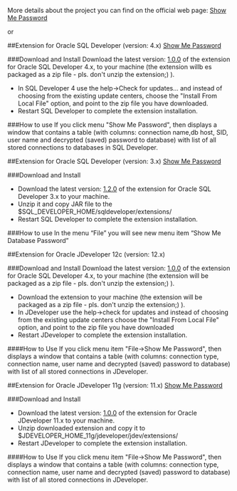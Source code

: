 More details about the project you can find on the official web page: [Show Me Password](http://tomecode.github.io/show-me-password-sqldev-jdev)

or 

##Extension for Oracle SQL Developer (version: 4.x)
[Show Me Password](http://show-me-password-sql-developer.googlecode.com/svn/wiki/showMePasswordSqlDeveloper4_win.png)

###Download and Install
Download the latest version: [1.0.0](http://show-me-password-sql-developer.googlecode.com/files/ShowMePasswordSQLDeveloper4_v1.0.0.zip) of the extension for Oracle SQL Developer 4.x, to your machine (the extension willb es packaged as a zip file - pls. don't unzip the extension;) ).
- In SQL Developer 4 use the help->Check for updates... and instead of choosing from the existing update centers, choose the "Install From Local File" option, and point to the zip file you have downloaded.
- Restart SQL Developer to complete the extension installation.

###How to use
If you click menu "Show Me Password", then displays a window that contains a table (with columns: connection name,db host, SID, user name and decrypted (saved) password to database) with list of all stored connections to databases in SQL Developer. 



##Extension for Oracle SQL Developer (version: 3.x)
[Show Me Password](http://show-me-password-sql-developer.googlecode.com/svn/wiki/showMePasswordSqlDeveloperWindows.png)

###Download and Install
- Download the latest version: [1.2.0](http://show-me-password-sql-developer.googlecode.com/files/showMePassword_bin_1_2.zip) of the extension for Oracle SQL Developer 3.x to your machine.
- Unzip it and copy JAR file to the $SQL_DEVELOPER_HOME/sqldeveloper/extensions/
- Restart SQL Developer to complete the extension installation.

###How to use
In the menu “File” you will see new menu item “Show Me Database Password”


##Extension for Oracle JDeveloper 12c (version: 12.x)

###Download and Install
Download the latest version: [1.0.0](http://show-me-password-sql-developer.googlecode.com/files/ShowMePasswordJDeveloper12.zip) of the extension for Oracle SQL Developer 4.x, to your machine (the extension will be packaged as a zip file - pls. don't unzip the extension;) ).
- Download the extension to your machine (the extension will be packaged as a zip file - pls. don't unzip the extension;) ).
- In JDeveloper use the help->check for updates and instead of choosing from the existing update centers choose the "Install From Local File" option, and point to the zip file you have downloaded
- Restart JDeveloper to complete the extension installation.

####How to Use
If you click menu item "File->Show Me Password", then displays a window that contains a table (with columns: connection type, connection name, user name and decrypted (saved) password to database) with list of all stored connections in JDeveloper.


##Extension for Oracle JDeveloper 11g (version: 11.x)
[Show Me Password](http://show-me-password-jdeveloper.googlecode.com/svn/wiki/jdeveloper11g/linux.png)

###Download and Install
- Download the latest version: [1.0.0](http://show-me-password-sql-developer.googlecode.com/files/ShowMePasswordJDeveloper11g.zip) of the extension for Oracle JDeveloper 11.x to your machine.
- Unzip downloaded extension and copy it to $JDEVELOPER_HOME_11g/jdeveloper/jdev/extensions/
- Restart JDeveloper to complete the extension installation.

####How to Use
If you click menu item "File->Show Me Password", then displays a window that contains a table (with columns: connection type, connection name, user name and decrypted (saved) password to database) with list of all stored connections in JDeveloper. 


